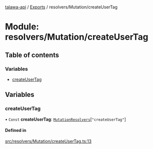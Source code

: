 [talawa-api](../README.md) / [Exports](../modules.md) / resolvers/Mutation/createUserTag

# Module: resolvers/Mutation/createUserTag

## Table of contents

### Variables

- [createUserTag](resolvers_Mutation_createUserTag.md#createusertag)

## Variables

### createUserTag

• `Const` **createUserTag**: [`MutationResolvers`](types_generatedGraphQLTypes.md#mutationresolvers)[``"createUserTag"``]

#### Defined in

[src/resolvers/Mutation/createUserTag.ts:13](https://github.com/PalisadoesFoundation/talawa-api/blob/e69119f/src/resolvers/Mutation/createUserTag.ts#L13)
